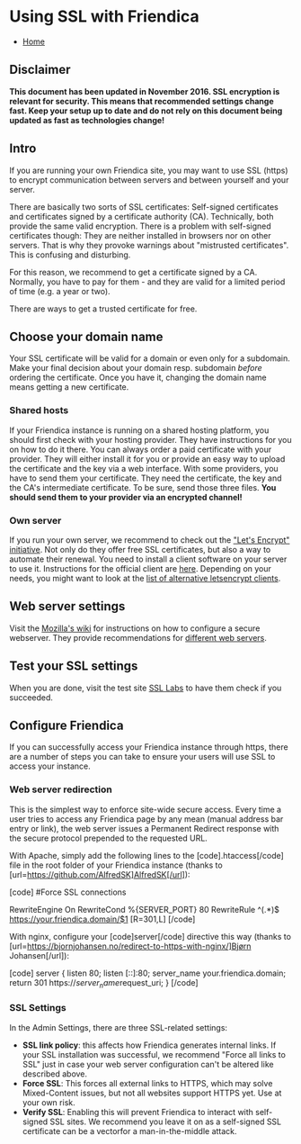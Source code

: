 Using SSL with Friendica
=====================================

* [Home](help)

## Disclaimer

**This document has been updated in November 2016.
SSL encryption is relevant for security.
This means that recommended settings change fast.
Keep your setup up to date and do not rely on this document being updated as fast as technologies change!**

## Intro

If you are running your own Friendica site, you may want to use SSL (https) to encrypt communication between servers and between yourself and your server.

There are basically two sorts of SSL certificates: Self-signed certificates and certificates signed by a certificate authority (CA).
Technically, both provide the same valid encryption.
There is a problem with self-signed certificates though:
They are neither installed in browsers nor on other servers.
That is why they provoke warnings about "mistrusted certificates".
This is confusing and disturbing.

For this reason, we recommend to get a certificate signed by a CA.
Normally, you have to pay for them - and they are valid for a limited period of time (e.g. a year or two).

There are ways to get a trusted certificate for free.

## Choose your domain name

Your SSL certificate will be valid for a domain or even only for a subdomain.
Make your final decision about your domain resp. subdomain *before* ordering the certificate.
Once you have it, changing the domain name means getting a new certificate.

### Shared hosts

If your Friendica instance is running on a shared hosting platform, you should first check with your hosting provider.
They have instructions for you on how to do it there.
You can always order a paid certificate with your provider.
They will either install it for you or provide an easy way to upload the certificate and the key via a web interface.
With some providers, you have to send them your certificate.
They need the certificate, the key and the CA's intermediate certificate.
To be sure, send those three files.
**You should send them to your provider via an encrypted channel!**

### Own server

If you run your own server, we recommend to check out the ["Let's Encrypt" initiative](https://letsencrypt.org/).
Not only do they offer free SSL certificates, but also a way to automate their renewal.
You need to install a client software on your server to use it.
Instructions for the official client are [here](https://certbot.eff.org/).
Depending on your needs, you might want to look at the [list of alternative letsencrypt clients](https://letsencrypt.org/docs/client-options/).

## Web server settings

Visit the [Mozilla's wiki](https://wiki.mozilla.org/Security/Server_Side_TLS) for instructions on how to configure a secure webserver.
They provide recommendations for [different web servers](https://mozilla.github.io/server-side-tls/ssl-config-generator/).

## Test your SSL settings

When you are done, visit the test site [SSL Labs](https://www.ssllabs.com/ssltest/) to have them check if you succeeded.

## Configure Friendica

If you can successfully access your Friendica instance through https, there are a number of steps you can take to ensure your users will use SSL to access your instance.

### Web server redirection

This is the simplest way to enforce site-wide secure access.
Every time a user tries to access any Friendica page by any mean (manual address bar entry or link), the web server issues a Permanent Redirect response with the secure protocol prepended to the requested URL.

With Apache, simply add the following lines to the [code].htaccess[/code] file in the root folder of your Friendica instance (thanks to [url=https://github.com/AlfredSK]AlfredSK[/url]):

[code]
#Force SSL connections

RewriteEngine On
RewriteCond %{SERVER_PORT} 80
RewriteRule ^(.*)$ https://your.friendica.domain/$1 [R=301,L]
[/code]

With nginx, configure your [code]server[/code] directive this way (thanks to [url=https://bjornjohansen.no/redirect-to-https-with-nginx/]Bjørn Johansen[/url]):

[code]
server {
	listen 80;
	listen [::]:80;
	server_name your.friendica.domain;
	return 301 https://$server_name$request_uri;
}
[/code]

### SSL Settings

In the Admin Settings, there are three SSL-related settings:
- **SSL link policy**: this affects how Friendica generates internal links. If your SSL installation was successful, we recommend "Force all links to SSL" just in case your web server configuration can't be altered like described above.
- **Force SSL**: This forces all external links to HTTPS, which may solve Mixed-Content issues, but not all websites support HTTPS yet. Use at your own risk.
- **Verify SSL**: Enabling this will prevent Friendica to interact with self-signed SSL sites. We recommend you leave it on as a self-signed SSL certificate can be a vectorfor a man-in-the-middle attack.
